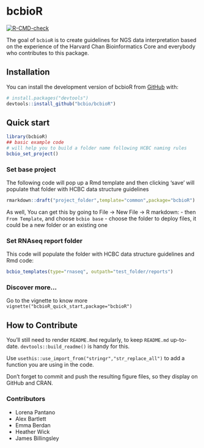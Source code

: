 
# bcbioR

<!-- badges: start -->

[![R-CMD-check](https://github.com/bcbio/bcbioR/actions/workflows/R-CMD-check.yaml/badge.svg)](https://github.com/bcbio/bcbioR/actions/workflows/R-CMD-check.yaml)
<!-- badges: end -->

The goal of `bcbioR` is to create guidelines for NGS data interpretation
based on the experience of the Harvard Chan Bioinformatics Core and
everybody who contributes to this package.

## Installation

You can install the development version of bcbioR from
[GitHub](https://github.com/) with:

``` r
# install.packages("devtools")
devtools::install_github("bcbio/bcbioR")
```

## Quick start

``` r
library(bcbioR)
## basic example code
# will help you to build a folder name following HCBC naming rules
bcbio_set_project()
```

### Set base project

The following code will pop up a Rmd template and then clicking ‘save’
will populate that folder with HCBC data structure guidelines

``` r
rmarkdown::draft("project_folder",template="common",package="bcbioR")
```

As well, You can get this by going to File -\> New File -\> R
markdown: - then `From Template`, and choose `bcbio base` - choose the
folder to deploy files, it could be a new folder or an existing one

### Set RNAseq report folder

This code will populate the folder with HCBC data structure guidelines
and Rmd code:

``` r
bcbio_templates(type="rnaseq", outpath="test_folder/reports")
```

### Discover more…

Go to the vignette to know more
`vignette("bcbioR_quick_start,package="bcbioR")`

## How to Contribute

You’ll still need to render `README.Rmd` regularly, to keep `README.md`
up-to-date. `devtools::build_readme()` is handy for this.

Use `usethis::use_import_from("stringr","str_replace_all")` to add a
function you are using in the code.

Don’t forget to commit and push the resulting figure files, so they
display on GitHub and CRAN.

### Contributors

- Lorena Pantano
- Alex Bartlett
- Emma Berdan
- Heather Wick
- James Billingsley
